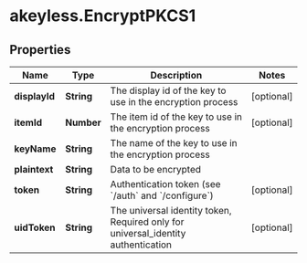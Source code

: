 # akeyless.EncryptPKCS1

## Properties

Name | Type | Description | Notes
------------ | ------------- | ------------- | -------------
**displayId** | **String** | The display id of the key to use in the encryption process | [optional] 
**itemId** | **Number** | The item id of the key to use in the encryption process | [optional] 
**keyName** | **String** | The name of the key to use in the encryption process | 
**plaintext** | **String** | Data to be encrypted | 
**token** | **String** | Authentication token (see &#x60;/auth&#x60; and &#x60;/configure&#x60;) | [optional] 
**uidToken** | **String** | The universal identity token, Required only for universal_identity authentication | [optional] 



